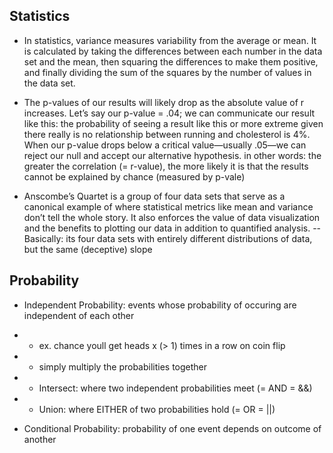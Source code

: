 ## Statistics

- In statistics, variance measures variability from the average or mean. It is calculated by taking the differences between each number in the data set and the mean, then squaring the differences to make them positive, and finally dividing the sum of the squares by the number of values in the data set.

- The p-values of our results will likely drop as the absolute value of r increases. Let’s say our p-value = .04; we can communicate our result like this: the probability of seeing a result like this or more extreme given there really is no relationship between running and cholesterol is 4%. When our p-value drops below a critical value—usually .05—we can reject our null and accept our alternative hypothesis.
in other words: the greater the correlation (= r-value), the more likely it is that the results cannot be explained by chance (measured by p-vale)

- Anscombe’s Quartet is a group of four data sets that serve as a canonical example of where statistical metrics like mean and variance don’t tell the whole story. It also enforces the value of data visualization and the benefits to plotting our data in addition to quantified analysis.
-- Basically: its four data sets with entirely different distributions of data, but the same (deceptive) slope

## Probability

- Independent Probability: events whose probability of occuring are independent of each other
- - ex. chance youll get heads x (> 1) times in a row on coin flip
- - simply multiply the probabilities together
- - Intersect: where two independent probabilities meet (= AND = &&)
- - Union: where EITHER of two probabilities hold (= OR = ||)

- Conditional Probability: probability of one event depends on outcome of another